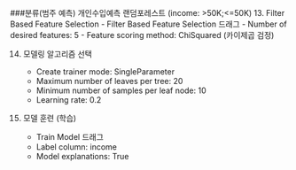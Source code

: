 ###분류(범주 예측) 개인수입예측 랜덤포레스트 (income: >50K;<=50K)
13. Filter Based Feature Selection
    - Filter Based Feature Selection 드래그
    - Number of desired features: 5
    - Feature scoring method: ChiSquared (카이제곱 검정)

14. 모델링 알고리즘 선택
    - Create trainer mode: SingleParameter
    - Maximum number of leaves per tree: 20
    - Minimum number of samples per leaf node: 10
    - Learning rate: 0.2

15. 모델 훈련 (학습)
    - Train Model 드래그
    - Label column: income
    - Model explanations: True

